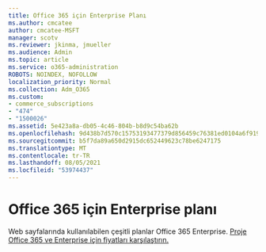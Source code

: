 ```yaml
---
title: Office 365 için Enterprise Planı
ms.author: cmcatee
author: cmcatee-MSFT
manager: scotv
ms.reviewer: jkinma, jmueller
ms.audience: Admin
ms.topic: article
ms.service: o365-administration
ROBOTS: NOINDEX, NOFOLLOW
localization_priority: Normal
ms.collection: Adm_O365
ms.custom:
- commerce_subscriptions
- "474"
- "1500026"
ms.assetid: 5e423a8a-db05-4c46-804b-b8d9c54ba62b
ms.openlocfilehash: 9d438b7d570c15753193477379d856459c76381ed0104a6f919d5b46e06dcadf
ms.sourcegitcommit: b5f7da89a650d2915dc652449623c78be6247175
ms.translationtype: MT
ms.contentlocale: tr-TR
ms.lasthandoff: 08/05/2021
ms.locfileid: "53974437"
---
```

# <a name="office-365-for-enterprise-plan"></a>Office 365 için Enterprise planı

Web sayfalarında kullanılabilen çeşitli planlar Office 365 Enterprise. [Proje Office 365 ve Enterprise için fiyatları karşılaştırın.](https://products.office.com/business/compare-more-office-365-for-business-plans)  